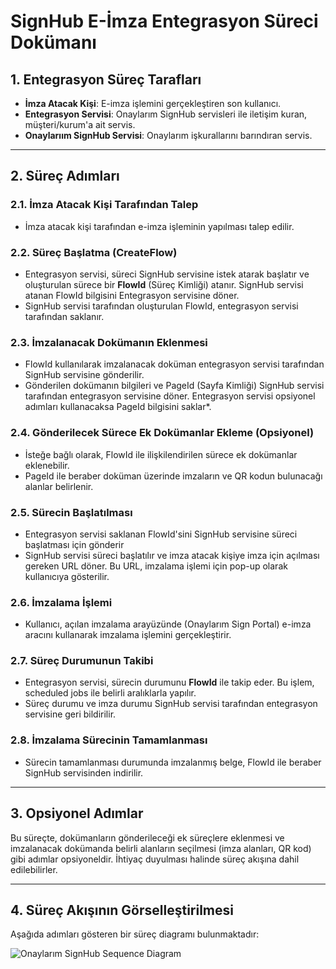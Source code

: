 # SignHub E-İmza Entegrasyon Süreci Dokümanı
 
## 1. Entegrasyon Süreç Tarafları
- **İmza Atacak Kişi**: E-imza işlemini gerçekleştiren son kullanıcı.
- **Entegrasyon Servisi**: Onaylarım SignHub servisleri ile iletişim kuran, müşteri/kurum'a ait servis.
- **Onaylarıım SignHub Servisi**: Onaylarım işkurallarını barındıran servis.
 
---
 
## 2. Süreç Adımları
 
### 2.1. İmza Atacak Kişi Tarafından Talep
- İmza atacak kişi tarafından e-imza işleminin yapılması talep edilir.
### 2.2. Süreç Başlatma (CreateFlow)
- Entegrasyon servisi, süreci SignHub servisine istek atarak başlatır ve oluşturulan sürece bir **FlowId** (Süreç Kimliği) atanır. SignHub servisi atanan FlowId bilgisini Entegrasyon servisine döner.
- SignHub servisi tarafından oluşturulan FlowId, entegrasyon servisi tarafından saklanır.
 
### 2.3. İmzalanacak Dokümanın Eklenmesi
- FlowId kullanılarak imzalanacak doküman entegrasyon servisi tarafından SignHub servisine gönderilir.
- Gönderilen dokümanın bilgileri ve PageId (Sayfa Kimliği) SignHub servisi tarafından entegrasyon servisine döner. Entegrasyon servisi opsiyonel adımları kullanacaksa PageId bilgisini saklar*.
 
### 2.4. Gönderilecek Sürece Ek Dokümanlar Ekleme (Opsiyonel)
- İsteğe bağlı olarak, FlowId ile ilişkilendirilen sürece ek dokümanlar eklenebilir.
- PageId ile beraber doküman üzerinde imzaların ve QR kodun bulunacağı alanlar belirlenir.
 
### 2.5. Sürecin Başlatılması
- Entegrasyon servisi saklanan FlowId'sini SignHub servisine süreci başlatması için gönderir
- SignHub servisi süreci başlatılır ve imza atacak kişiye imza için açılması gereken URL döner. Bu URL, imzalama işlemi için pop-up olarak kullanıcıya gösterilir.
 
### 2.6. İmzalama İşlemi
- Kullanıcı, açılan imzalama arayüzünde (Onaylarım Sign Portal) e-imza aracını kullanarak imzalama işlemini gerçekleştirir.
 
### 2.7. Süreç Durumunun Takibi
- Entegrasyon servisi, sürecin durumunu **FlowId** ile takip eder. Bu işlem, scheduled jobs ile belirli aralıklarla yapılır.
- Süreç durumu ve imza durumu SignHub servisi tarafından entegrasyon servisine geri bildirilir.
 
### 2.8. İmzalama Sürecinin Tamamlanması
- Sürecin tamamlanması durumunda imzalanmış belge, FlowId ile beraber SignHub servisinden indirilir.
 
---
 
## 3. Opsiyonel Adımlar
Bu süreçte, dokümanların gönderileceği ek süreçlere eklenmesi ve imzalanacak dokümanda belirli alanların seçilmesi (imza alanları, QR kod) gibi adımlar opsiyoneldir. İhtiyaç duyulması halinde süreç akışına dahil edilebilirler.
 
---
 
## 4. Süreç Akışının Görselleştirilmesi
Aşağıda adımları gösteren bir süreç diagramı bulunmaktadır:

![Onaylarım SignHub Sequence Diagram](https://raw.githubusercontent.com/DanialHuckabee/signhub.postman/main/Onaylar%C4%B1m%20SignHub%20Sequence%20Diagram.png "Sequence Diagram")